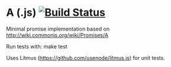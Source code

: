 # A (.js) [![Build Status](https://secure.travis-ci.org/grahamlyons/A.png)](http://travis-ci.org/grahamlyons/A)

Minimal promise implementation based on http://wiki.commonjs.org/wiki/Promises/A

Run tests with:
    make test

Uses Litmus (https://github.com/usenode/litmus.js) for unit tests. 
